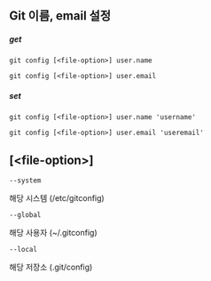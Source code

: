 ## Git 이름, email 설정

##### get

```
git config [<file-option>] user.name
```

```
git config [<file-option>] user.email
```

##### set

```
git config [<file-option>] user.name 'username'
```

```
git config [<file-option>] user.email 'useremail'
```

## [\<file-option\>]

`--system`

해당 시스템 (/etc/gitconfig)

`--global`

해당 사용자 (~/.gitconfig)

`--local`

해당 저장소 (.git/config)
